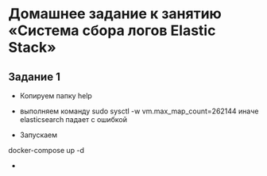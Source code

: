 # Домашнее задание к занятию «Система сбора логов Elastic Stack»

## Задание 1

* Копируем папку help

* выполняем команду sudo sysctl -w vm.max_map_count=262144 иначе elasticsearch падает с ошибкой

* Запускаем 

docker-compose up -d

* 